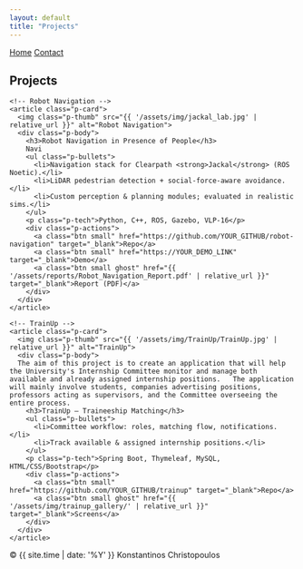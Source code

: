```yaml
---
layout: default
title: "Projects"
---
```


<link rel="stylesheet" href="{{ '/assets/css/style.css' | relative_url }}">

<nav class="navbar">
  <div class="links">
    <a href="{{ '/' | relative_url }}">Home</a>
    <a href="{{ '/contact' | relative_url }}">Contact</a>
  </div>
</nav>

<section class="section">
  <h1>Projects</h1>

  <div class="project-list">

    <!-- Robot Navigation -->
    <article class="p-card">
      <img class="p-thumb" src="{{ '/assets/img/jackal_lab.jpg' | relative_url }}" alt="Robot Navigation">
      <div class="p-body">
        <h3>Robot Navigation in Presence of People</h3>
        Navi
        <ul class="p-bullets">
          <li>Navigation stack for Clearpath <strong>Jackal</strong> (ROS Noetic).</li>
          <li>LiDAR pedestrian detection + social-force-aware avoidance.</li>
          <li>Custom perception & planning modules; evaluated in realistic sims.</li>
        </ul>
        <p class="p-tech">Python, C++, ROS, Gazebo, VLP-16</p>
        <div class="p-actions">
          <a class="btn small" href="https://github.com/YOUR_GITHUB/robot-navigation" target="_blank">Repo</a>
          <a class="btn small" href="https://YOUR_DEMO_LINK" target="_blank">Demo</a>
          <a class="btn small ghost" href="{{ '/assets/reports/Robot_Navigation_Report.pdf' | relative_url }}" target="_blank">Report (PDF)</a>
        </div>
      </div>
    </article>

    <!-- TrainUp -->
    <article class="p-card">
      <img class="p-thumb" src="{{ '/assets/img/TrainUp/TrainUp.jpg' | relative_url }}" alt="TrainUp">
      <div class="p-body">
      The aim of this project is to create an application that will help the University's Internship Committee monitor and manage both available and already assigned internship positions.   The application will mainly involve students, companies advertising positions, professors acting as supervisors, and the Committee overseeing the entire process.
        <h3>TrainUp — Traineeship Matching</h3>
        <ul class="p-bullets">
          <li>Committee workflow: roles, matching flow, notifications.</li>
          <li>Track available & assigned internship positions.</li>
        </ul>
        <p class="p-tech">Spring Boot, Thymeleaf, MySQL, HTML/CSS/Bootstrap</p>
        <div class="p-actions">
          <a class="btn small" href="https://github.com/YOUR_GITHUB/trainup" target="_blank">Repo</a>
          <a class="btn small ghost" href="{{ '/assets/img/trainup_gallery/' | relative_url }}" target="_blank">Screens</a>
        </div>
      </div>
    </article>

<footer class="footer">
  <span>© {{ site.time | date: '%Y' }} Konstantinos Christopoulos</span>
</footer>
